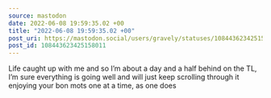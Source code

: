```yaml
---
source: mastodon
date: 2022-06-08 19:59:35.02 +00
title: "2022-06-08 19:59:35.02 +00"
post_uri: https://mastodon.social/users/gravely/statuses/108443623425158011
post_id: 108443623425158011
---
```

Life caught up with me and so I’m about a day and a half behind on the TL, I’m sure everything is going well and will just keep scrolling through it enjoying your bon mots one at a time, as one does



